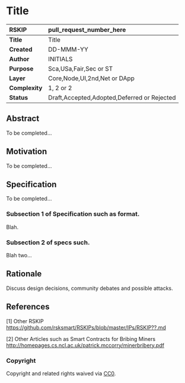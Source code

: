 # Title

|RSKIP          |pull_request_number_here           |
| :------------ |:-------------|
|**Title**      |Title |
|**Created**    |DD-MMM-YY |
|**Author**     |INITIALS |
|**Purpose**    |Sca,USa,Fair,Sec or ST |
|**Layer**      |Core,Node,UI,2nd,Net or DApp |
|**Complexity** |1, 2 or 2 |
|**Status**     |Draft,Accepted,Adopted,Deferred or Rejected |

## Abstract

To be completed...

## Motivation

To be completed...

## Specification

To be completed...

### Subsection 1 of Specification such as format.

Blah.

### Subsection 2 of specs such.

Blah two...

## Rationale

Discuss design decisions, community debates and possible attacks.

## References

[1] Other RSKIP https://github.com/rsksmart/RSKIPs/blob/master/IPs/RSKIP??.md

[2] Other Articles such as Smart Contracts for Bribing Miners http://homepages.cs.ncl.ac.uk/patrick.mccorry/minerbribery.pdf

### Copyright

Copyright and related rights waived via [CC0](https://creativecommons.org/publicdomain/zero/1.0/).
